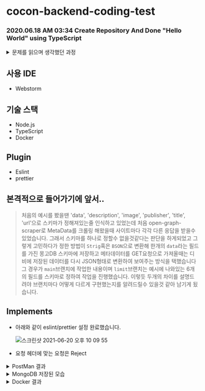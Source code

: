 # cocon-backend-coding-test

### 2020.06.18 AM 03:34 Create Repository And Done "Hello World" using TypeScript

<details>
    <summary>문제를 읽으며 생각했던 과정</summary>

# **Cocon 백엔드 개발자 테스트**

## **웹페이지 Metadata Crawler**

아래 이미지와 같이 슬랙이나 카톡 등에서 링크를 공유할 경우 링크뿐만 아니라 해당 웹페이지의 제목/설명/이미지 등이 첨부되는 것을 본 적이 있을 겁니다.

- 슬랙 예시

![https://cocon.style/pages/static/metadata-example1.png](https://cocon.style/pages/static/metadata-example1.png)

- 카톡 예시

![https://cocon.style/pages/static/metadata-example2.png](https://cocon.style/pages/static/metadata-example2.png)

이렇게 웹페이지의 메타데이타를 긁어와서 저장하는 웹서버를 구현해야 합니다.
> 메타데이터의 뜻을 다시한번 찾아보면서 [위키백과](https://ko.wikipedia.org/wiki/%EB%A9%94%ED%83%80%EB%8D%B0%EC%9D%B4%ED%84%B0)를 읽어보았고 "어떠한 목적을 가지고 만들어진 데이터"라는 정의가 눈에 띄었고 위의 예시처럼 저러한 서비스를 사용자에게 제공하기위한 목적을 가지고 메타데이터를 긁어오는 과정을 하겠구나 라고 생각했습니다. 하지만 메타데이터라는 키워드로만은 역부족이였고 '카톡 미리보기 구현'이라는 키워드로 검색했더니 [링크](https://code-study.tistory.com/41) 에서 meta 태그의 property로 `og(Open Graph):`의 형식으로 되어있는 태그의 정보들을 가져와서 링크전달시 사용자에게 링크에 해당하는 사이트의 정보를 제공해줄수 있다는것을 알았습니다. 단순히 BackEnd 코딩테스트라는 것을 넘어서 정말 이 이야기는 재미있었고 정말 이런걸 구현하는 프로그래머들이 멋있고 그들이 되고싶다는 생각을 했습니다. 또한 [링크](https://brunch.co.kr/@jiyeonsongofnt/11) 를 통해 페이스북에서 처음 만들었다는 정보를 얻게되고 웹의 세계에서 아주 높은 위상을 가지고있다는것도 알게되었습니다.

## **제공되어야 하는 API**

### **1. POST /metadata**

- 메소드: POST
- 경로: /metadata
- 요청 헤더
    - Accept: application/json
    - Content-Type: application/json
- 요청 바디: { "url": "http://..." }
- 응답: 메타데이터가 담긴 json 포맷의 데이터

예시

```
$ curl -X POST -H 'Accept: application/json' -H 'Content-Type: application/json' "http://localhost:3000/metadata" -d '{ "url": "https://visualstudio.microsoft.com/ko/vs/features/node-js" }' | jq
{
  "date": "2020-10-20T17:34:36.000Z",
  "description": "Project templates, IntelliSense, npm integration, debugging, & more. Turn Visual Studio into a powerful Node.js development environment. Download for free.",
  "image": "https://visualstudio.microsoft.com/wp-content/uploads/2018/06/vscom_vs_features_node-js_twitter.png",
  "publisher": "Visual Studio",
  "title": "Node.js Developer Tools | Visual Studio",
  "url": "https://visualstudio.microsoft.com/ko/vs/features/node-js/"
}

```

> 위의 소스코드를 보고 `curl`가 `command line 기반의 웹 요청 도구`라는 것을 알게되었고 평소에 터미널을 매우 자주 사용하는 편인데 이제 웹 요청도 터미널로 보내면 되겠구나라는 생각과 정말 터미널은 안되는게 없다는 생각이 들었습니다. `-X`옵션은 HTTP 메서드를 설정할수 있는 옵션이며 `-H`는 헤더를 보내고 `-d`는 데이터를 전달하는 옵션이다. 저 명령어를 처음에 내 터미널에서 쳐봤는데 `jq`라는 명령어를 찾을수 없다는 오류메시지를 얻었다. 혹시나 해서 `jq`를 뺐더니 ![jq제외 이미지](https://user-images.githubusercontent.com/44861205/122655765-fd971e80-d18f-11eb-84d1-854fdf92741e.png) 아래 이미지같은 결과를 얻었고 분명히 예시의 결과와 달랐다. 바로 검색을 해보니 command line용 Json 처리기로 curl의 명령행 http 처리기와 연계해서 JSON 기반의 REST API를 디버깅할때 유용한 툴이라는것을 알게되었다. [링크](https://www.lesstif.com/software-architect/jq-json-42074200.html) 에서 `jq`를 설치하고 명령어를 사용해봤는데 이번엔 예시와 비슷하게 JSON형태의 데이터를 응답받았습니다.

### **2. GET /metadatas**

- 메소드: GET
- 경로: /metadatas
- 요청 헤더
    - Accept: application/json
- 응답: 지금까지 긁어온 모든 메타데이터가 담긴 json 포맷의 데이터

예시

```
$ curl -X GET -H 'Accept: application/json' "http://localhost:3000/metadatas" | jq
[
  {
    "date": "2020-10-20T17:34:36.000Z",
    "description": "Project templates, IntelliSense, npm integration, debugging, & more. Turn Visual Studio into a powerful Node.js development environment. Download for free.",
    "image": "https://visualstudio.microsoft.com/wp-content/uploads/2018/06/vscom_vs_features_node-js_twitter.png",
    "publisher": "Visual Studio",
    "title": "Node.js Developer Tools | Visual Studio",
    "url": "https://visualstudio.microsoft.com/ko/vs/features/node-js/"
  },
  ...
]

```

## **구현 조건**

1. [Node.js](https://nodejs.org/)로 실행되어야 하고 언어는 [Typescript](https://www.typescriptlang.org/)를 사용해야 합니다.
 
> Node.js로 실행되어야한다까지는 잘 읽다가 갑자기 TypeScript를 언어로 사용해야한다는 글을 읽고 순간 얼었고 일단 계속 읽었는데 4번 구현조건에 docker를 이용해서 빌드 및 사용이 가능해야한다는 글을 읽고 또 얼었다. 하지만 제가 포트폴리오에 적었던 "저는 제가 개발자로 살아가야한다는걸 확신합니다"라는 소개글을 쓸때 장난으로 쓴것이 아니기때문에 단순한 과제라고 생각하지 않고 제가 Cocon이라는 회사에 실제 입사해 이러한 맡은바가 주어진다면 어떻게 해야할지, 어떻게 행동해야하는지를 생각하면서 할수있다는 믿음과 책임감을 가지고 과제에 임했습니다.
2. 메타데이터를 저장하는 DB는 [MongoDB](https://www.mongodb.com/) 를 사용하세요. Node.js 어플리케이션에 MongoDB의 주소가 `MONGODB_URL` 환경변수로 전달되어야 합니다.
3. 기본적인 [eslint](https://eslint.org/) /[prettier](https://prettier.io/) 설정이 되어있어야 합니다.
4. [Docker](https://www.docker.com/) 를 이용해서 빌드 및 실행이 가능해야 합니다.
5. 여기에 명시되지 않은 것은 자유롭게 외부 라이브러리 같은 것을 활용하며 최대한 호율적으로 구현해주시면 됩니다.

## **과제 제출 방식**

1. GitHub의 본인 계정에 `cocon-backend-coding-test`로 private repository를 생성하고 코드를 올립니다.
2. GitHub `cocon-backend-coding-test` repository의 [Settings] - [Manage access]에서 Collaborator로 [mint-seoul](http://github.com/mint-seoul) 계정을 추가합니다.
3. [cocon@blacktangerine.kr](mailto:cocon@blacktangerine.kr) 이메일로 GitHub `cocon-backend-coding-test` repository 링크를 제출합니다.
</details>

## 사용 IDE

- Webstorm

## 기술 스택

- Node.js
- TypeScript
- Docker

## Plugin

- Eslint
- prettier


## 본격적으로 들어가기에 앞서..

> 처음의 예시를 봤을땐 'data', 'description', 'image', 'publisher', 'title', 'url'으로 스키마가 정해져있는줄 인식하고 있었는데 처음 open-graph-scraper로 MetaData를 크롤링 해왔을때 사이트마다 각각 다른 응답을 받을수 있었습니다. 그래서 스키마를 하나로 정할수 없을것같다는 판단을 하게되었고 그렇게 고민하다가 정한 방법이 `Strig`혹은 `BSON`으로 변환해 한개의 `data`라는 필드를 가진 몽고DB 스키마에 저장하고 메타데이터를 GET요청으로 가져올때는 디비에 저장된 데이터를 다시 JSON형태로 변환하여 보여주는 방식을 택했습니다 그 경우가 `main`브랜치에 작업한 내용이며 `limit`브랜치는 예시에 나와있는 6개의 필드를 스키마로 정하여 작업을 진행했습니다. 이렇듯 두개의 차이를 설명드려야 브랜치마다 어떻게 다르게 구현했는지를 알려드릴수 있을것 같아 남기게 됬습니다.

## Implements

- 아래와 같이 eslint/prettier 설정 완료했습니다.
  
  ![스크린샷 2021-06-20 오후 10 09 55](https://user-images.githubusercontent.com/44861205/122675408-409ad580-d214-11eb-9594-cf7a18a62b04.png)

- 요청 헤더에 맞는 요청은 Reject

<details>
  <summary>PostMan 결과</summary>


</details>

<details>
  <summary>MongoDB 저장된 모습</summary>
- data Schema

![스크린샷 2021-06-21 오전 12 20 30](https://user-images.githubusercontent.com/44861205/122679927-dd1aa300-d227-11eb-8894-7d952098edd8.png)

- limitData Schema

![스크린샷 2021-06-21 오전 12 20 38](https://user-images.githubusercontent.com/44861205/122679938-ec99ec00-d227-11eb-90a7-451485765a08.png)



</details>


<details>
  <summary>Docker 결과</summary>
</details>